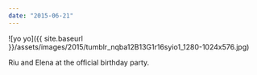 ```yaml
---
date: "2015-06-21"
---
```


![yo yo]({{ site.baseurl }}/assets/images/2015/tumblr_nqba12B13G1r16syio1_1280-1024x576.jpg)

Riu and Elena at the official birthday party.
